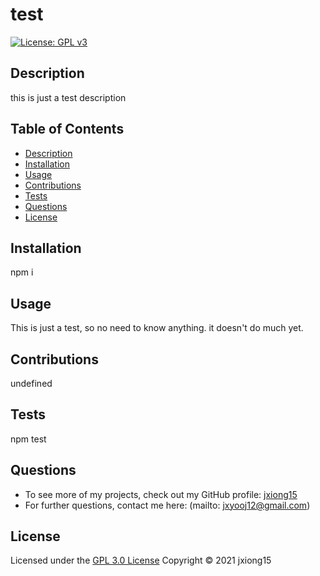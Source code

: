 # test
  [![License: GPL v3](https://img.shields.io/badge/License-GPLv3-blue.svg)](https://www.gnu.org/licenses/gpl-3.0)

  ## Description
  this is just a test description

  ## Table of Contents
  * [Description](#description)
  * [Installation](#installation)
  * [Usage](#usage)
  * [Contributions](#contributions)
  * [Tests](#test)
  * [Questions](#questions)
  * [License](#license)
  
  ## Installation
  npm i

  ## Usage
  This is just a test, so no need to know anything. it doesn't do much yet.

  ## Contributions
  undefined

  ## Tests
  npm test

  ## Questions
  * To see more of my projects, check out my GitHub profile: [jxiong15](https://github.com/jxiong15)
  * For further questions, contact me here: (mailto: jxyooj12@gmail.com)
  
  ## License
  Licensed under the [GPL 3.0 License](LICENSE)
  Copyright ©️ 2021  jxiong15